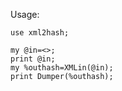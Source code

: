 Usage:

```
use xml2hash;

my @in=<>;
print @in;
my %outhash=XMLin(@in);
print Dumper(%outhash);
```
